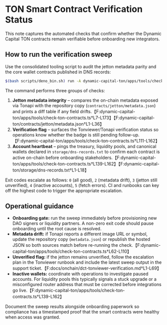 # TON Smart Contract Verification Status

This note captures the automated checks that confirm whether the Dynamic Capital
TON contracts remain verifiable before onboarding new integrators.

## How to run the verification sweep

Use the consolidated tooling script to audit the jetton metadata parity and the
core wallet contracts published in DNS records:

```bash
$(bash scripts/deno_bin.sh) run -A dynamic-capital-ton/apps/tools/check-ton-contracts.ts
```

The command performs three groups of checks:

1. **Jetton metadata integrity** – compares the on-chain metadata exposed via
   Tonapi with the repository copy (`contracts/jetton/metadata.json`) and prints
   a diff table if any field
   drifts.【F:dynamic-capital-ton/apps/tools/check-ton-contracts.ts†L7-L173】【F:dynamic-capital-ton/contracts/jetton/metadata.json†L1-L36】
2. **Verification flag** – surfaces the Tonviewer/Tonapi verification status so
   operations know whether the badge is still pending
   follow-up.【F:dynamic-capital-ton/apps/tools/check-ton-contracts.ts†L111-L162】
3. **Account heartbeat** – pings the treasury, liquidity pools, and canonical
   wallets declared in `storage/dns-records.txt` to confirm each contract is
   active on-chain before onboarding
   stakeholders.【F:dynamic-capital-ton/apps/tools/check-ton-contracts.ts†L139-L162】【F:dynamic-capital-ton/storage/dns-records.txt†L1-L18】

Exit codes escalate as follows: `0` (all good), `2` (metadata drift), `3`
(jetton still unverified), `4` (inactive accounts), `5` (fetch errors). CI and
runbooks can key off the highest code to trigger the appropriate escalation.

## Operational guidance

- **Onboarding gate:** run the sweep immediately before provisioning new DAO
  signers or liquidity partners. A non-zero exit code should pause onboarding
  until the root cause is resolved.
- **Metadata drift:** if Tonapi reports a different image URL or symbol, update
  the repository copy (`metadata.json`) or republish the hosted JSON so both
  sources match before re-running the
  check.【F:dynamic-capital-ton/apps/tools/check-ton-contracts.ts†L62-L110】
- **Unverified flag:** if the jetton remains unverified, follow the escalation
  plan in the Tonviewer runbook and include the latest sweep output in the
  support ticket.【F:docs/onchain/dct-tonviewer-verification.md†L1-L69】
- **Inactive wallets:** coordinate with operations to investigate paused
  accounts. For liquidity pools this typically signals a stuck upgrade or a
  misconfigured router address that must be corrected before integrations go
  live.【F:dynamic-capital-ton/apps/tools/check-ton-contracts.ts†L139-L162】

Document the sweep results alongside onboarding paperwork so compliance has a
timestamped proof that the smart contracts were healthy when access was granted.
